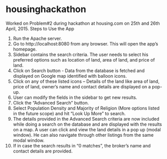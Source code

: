 # housinghackathon
Worked on Problem#2 during hackathon at housing.com on 25th and 26th April, 2015.
Steps to Use the App

1.	Run the Apache server.
2.	Go to http://localhost:8080 from any browser. This will open the app’s homepage.
3.	Sidebar contains the search criteria. The user needs to select his preferred options such as location of land, area of land, and price of land.
4.	Click on Search button - Data from the database is fetched and displayed on Google map identified with balloon icons.
5.	Click on any of these listed icons – Details of the land like area of land, price of land, owner’s name and contact details are displayed on a pop-up.
6.	User can modify the fields in the sidebar to get new results.
7.	Click the “Advanced Search” button.
8.	Select Population Density and Majority of Religion (More options listed in the future scope) and hit “Look Up More” to search.
9.	The details provided in the Advanced Search criteria are now included while doing a search on the database and are displayed with the results on a map. A user can click and view the land details in a pop up (modal window). He can also navigate through other listings from the same modal window.
10.	 If in case the search results in “0 matches”, the broker’s name and contact details are provided.
